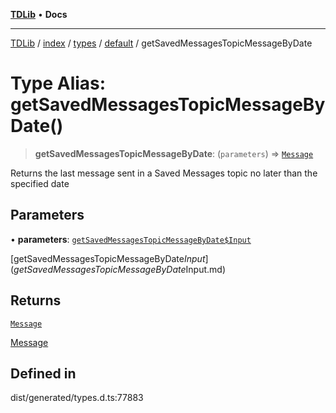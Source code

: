 [**TDLib**](../../../../../../README.md) • **Docs**

***

[TDLib](../../../../../../modules.md) / [index](../../../../../README.md) / [types](../../../README.md) / [default](../README.md) / getSavedMessagesTopicMessageByDate

# Type Alias: getSavedMessagesTopicMessageByDate()

> **getSavedMessagesTopicMessageByDate**: (`parameters`) => [`Message`](Message-1.md)

Returns the last message sent in a Saved Messages topic no later than the specified date

## Parameters

• **parameters**: [`getSavedMessagesTopicMessageByDate$Input`](getSavedMessagesTopicMessageByDate$Input.md)

[getSavedMessagesTopicMessageByDate$Input](getSavedMessagesTopicMessageByDate$Input.md)

## Returns

[`Message`](Message-1.md)

[Message](Message-1.md)

## Defined in

dist/generated/types.d.ts:77883
